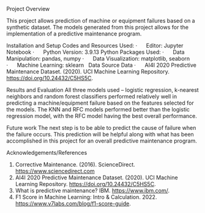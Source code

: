 Project Overview

This project allows prediction of machine or equipment failures based on a synthetic dataset. The models generated from this project allows for the implementation of a predictive maintenance program.

Installation and Setup
Codes and Resources Used:
·      Editor: Jupyter Notebook
·      Python Version: 3.9.13
Python Packages Used:
·      Data Manipulation: pandas, numpy
·      Data Visualization: matplotlib, seaborn
·      Machine Learning: sklearn
 
Data
Source Data
·      AI4I 2020 Predictive Maintenance Dataset. (2020). UCI Machine Learning Repository. https://doi.org/10.24432/C5HS5C.

Results and Evaluation
All three models used – logistic regression, k-nearest neighbors and random forest classifiers performed relatively well in predicting a machine/equipment failure based on the features selected for the models. The KNN and RFC models performed better than the logistic regression model, with the RFC model having the best overall performance.

Future work
The next step is to be able to predict the cause of failure when the failure occurs. This prediction will be helpful along with what has been accomplished in this project for an overall predictive maintenance program.

Acknowledgements/References
1. Corrective Maintenance. (2016). ScienceDirect. https://www.sciencedirect.com
2. AI4I 2020 Predictive Maintenance Dataset. (2020). UCI Machine Learning Repository. https://doi.org/10.24432/C5HS5C.
3. What is predictive maintenance? IBM. https://www.ibm.com/.
4. F1 Score in Machine Learning: Intro & Calculation. 2022. https://www.v7labs.com/blog/f1-score-guide.
